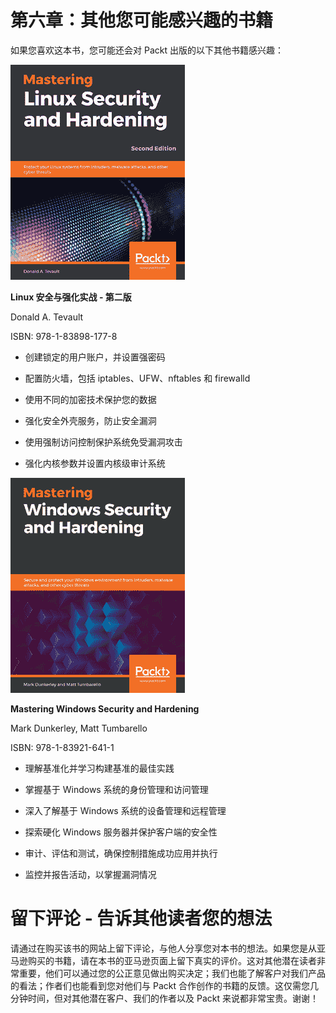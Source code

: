# 第六章：其他您可能感兴趣的书籍

如果您喜欢这本书，您可能还会对 Packt 出版的以下其他书籍感兴趣：

![](img/B15237.png)

**Linux 安全与强化实战 - 第二版**

Donald A. Tevault

ISBN: 978-1-83898-177-8

+   创建锁定的用户账户，并设置强密码

+   配置防火墙，包括 iptables、UFW、nftables 和 firewalld

+   使用不同的加密技术保护您的数据

+   强化安全外壳服务，防止安全漏洞

+   使用强制访问控制保护系统免受漏洞攻击

+   强化内核参数并设置内核级审计系统

![](img/B15443.png)

**Mastering Windows Security and Hardening**

Mark Dunkerley, Matt Tumbarello

ISBN: 978-1-83921-641-1

+   理解基准化并学习构建基准的最佳实践

+   掌握基于 Windows 系统的身份管理和访问管理

+   深入了解基于 Windows 系统的设备管理和远程管理

+   探索硬化 Windows 服务器并保护客户端的安全性

+   审计、评估和测试，确保控制措施成功应用并执行

+   监控并报告活动，以掌握漏洞情况

# 留下评论 - 告诉其他读者您的想法

请通过在购买该书的网站上留下评论，与他人分享您对本书的想法。如果您是从亚马逊购买的书籍，请在本书的亚马逊页面上留下真实的评价。这对其他潜在读者非常重要，他们可以通过您的公正意见做出购买决定；我们也能了解客户对我们产品的看法；作者们也能看到您对他们与 Packt 合作创作的书籍的反馈。这仅需您几分钟时间，但对其他潜在客户、我们的作者以及 Packt 来说都非常宝贵。谢谢！

